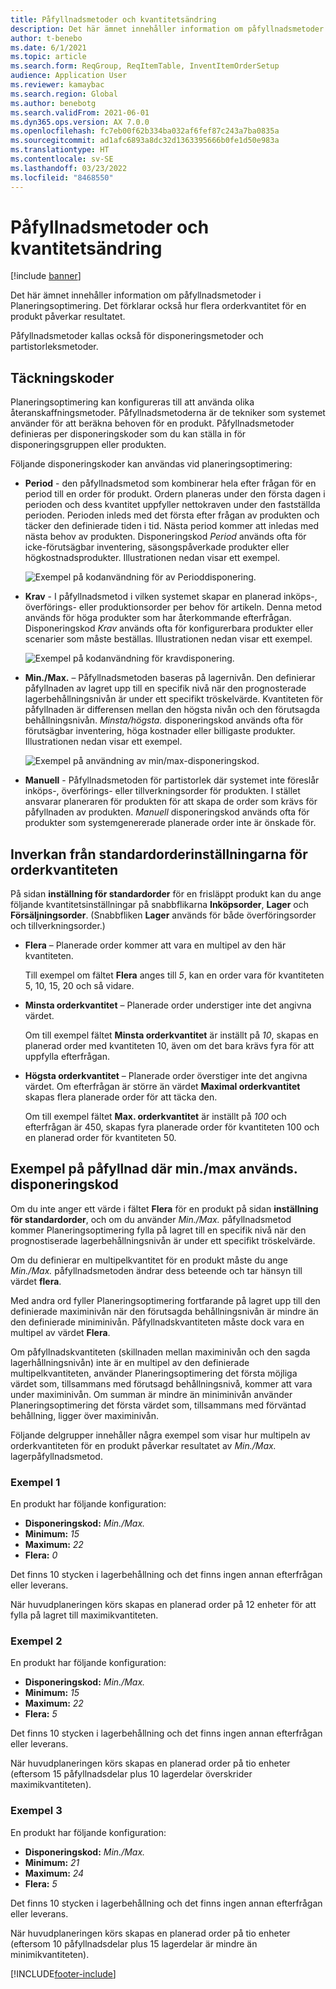 ```yaml
---
title: Påfyllnadsmetoder och kvantitetsändring
description: Det här ämnet innehåller information om påfyllnadsmetoder i Planeringsoptimering. Det förklarar också hur flera orderkvantitet för en produkt påverkar resultatet.
author: t-benebo
ms.date: 6/1/2021
ms.topic: article
ms.search.form: ReqGroup, ReqItemTable, InventItemOrderSetup
audience: Application User
ms.reviewer: kamaybac
ms.search.region: Global
ms.author: benebotg
ms.search.validFrom: 2021-06-01
ms.dyn365.ops.version: AX 7.0.0
ms.openlocfilehash: fc7eb00f62b334ba032af6fef87c243a7ba0835a
ms.sourcegitcommit: ad1afc6893a8dc32d1363395666b0fe1d50e983a
ms.translationtype: HT
ms.contentlocale: sv-SE
ms.lasthandoff: 03/23/2022
ms.locfileid: "8468550"
---
```

# <a name="replenishment-methods-and-quantity-modification"></a>Påfyllnadsmetoder och kvantitetsändring

[!include [banner](../../includes/banner.md)]

Det här ämnet innehåller information om påfyllnadsmetoder i Planeringsoptimering. Det förklarar också hur flera orderkvantitet för en produkt påverkar resultatet.

Påfyllnadsmetoder kallas också för disponeringsmetoder och partistorleksmetoder.

## <a name="coverage-codes"></a>Täckningskoder

Planeringsoptimering kan konfigureras till att använda olika återanskaffningsmetoder. Påfyllnadsmetoderna är de tekniker som systemet använder för att beräkna behoven för en produkt. Påfyllnadsmetoder definieras per disponeringskoder som du kan ställa in för disponeringsgruppen eller produkten.

Följande disponeringskoder kan användas vid planeringsoptimering:

- **Period** - den påfyllnadsmetod som kombinerar hela efter frågan för en period till en order för produkt. Ordern planeras under den första dagen i perioden och dess kvantitet uppfyller nettokraven under den fastställda perioden. Perioden inleds med det första efter frågan av produkten och täcker den definierade tiden i tid. Nästa period kommer att inledas med nästa behov av produkten. Disponeringskod *Period* används ofta för icke-förutsägbar inventering, säsongspåverkade produkter eller högkostnadsprodukter. Illustrationen nedan visar ett exempel.

    ![Exempel på kodanvändning för av Perioddisponering.](./media/coverage-code-period.png "Exempel på användning av period disponeringskod")

- **Krav** - I påfyllnadsmetod i vilken systemet skapar en planerad inköps-, överförings- eller produktionsorder per behov för artikeln. Denna metod används för höga produkter som har återkommande efterfrågan. Disponeringskod *Krav* används ofta för konfigurerbara produkter eller scenarier som måste beställas. Illustrationen nedan visar ett exempel.

    ![Exempel på kodanvändning för kravdisponering.](./media/coverage-code-requirement.png "Exempel på användning av krav disponeringskod")

- **Min./Max.** – Påfyllnadsmetoden baseras på lagernivån. Den definierar påfyllnaden av lagret upp till en specifik nivå när den prognosterade lagerbehållningsnivån är under ett specifikt tröskelvärde. Kvantiteten för påfyllnaden är differensen mellan den högsta nivån och den förutsagda behållningsnivån. *Minsta/högsta.* disponeringskod används ofta för förutsägbar inventering, höga kostnader eller billigaste produkter. Illustrationen nedan visar ett exempel.

    ![Exempel på användning av min/max-disponeringskod.](./media/coverage-code-min-max.png "Exempel på användning av min/max disponeringskod")

- **Manuell** - Påfyllnadsmetoden för partistorlek där systemet inte föreslår inköps-, överförings- eller tillverkningsorder för produkten. I stället ansvarar planeraren för produkten för att skapa de order som krävs för påfyllnaden av produkten. *Manuell* disponeringskod används ofta för produkter som systemgenererade planerade order inte är önskade för.

## <a name="impact-of-the-order-quantity-from-default-order-settings"></a>Inverkan från standardorderinställningarna för orderkvantiteten

På sidan **inställning för standardorder** för en frisläppt produkt kan du ange följande kvantitetsinställningar på snabbflikarna **Inköpsorder**, **Lager** och **Försäljningsorder**. (Snabbfliken **Lager** används för både överföringsorder och tillverkningsorder.)

- **Flera** – Planerade order kommer att vara en multipel av den här kvantiteten.

    Till exempel om fältet **Flera** anges till *5*, kan en order vara för kvantiteten 5, 10, 15, 20 och så vidare.

- **Minsta orderkvantitet** – Planerade order understiger inte det angivna värdet.

    Om till exempel fältet **Minsta orderkvantitet** är inställt på *10*, skapas en planerad order med kvantiteten 10, även om det bara krävs fyra för att uppfylla efterfrågan.

- **Högsta orderkvantitet** – Planerade order överstiger inte det angivna värdet. Om efterfrågan är större än värdet **Maximal orderkvantitet** skapas flera planerade order för att täcka den.

    Om till exempel fältet **Max. orderkvantitet** är inställt på *100* och efterfrågan är 450, skapas fyra planerade order för kvantiteten 100 och en planerad order för kvantiteten 50.

## <a name="examples-of-replenishment-that-use-the-minmax-coverage-code"></a>Exempel på påfyllnad där min./max används. disponeringskod

Om du inte anger ett värde i fältet **Flera** för en produkt på sidan **inställning för standardorder**, och om du använder *Min./Max.* påfyllnadsmetod kommer Planeringsoptimering fylla på lagret till en specifik nivå när den prognostiserade lagerbehållningsnivån är under ett specifikt tröskelvärde.

Om du definierar en multipelkvantitet för en produkt måste du ange *Min./Max.* påfyllnadsmetoden ändrar dess beteende och tar hänsyn till värdet **flera**.

Med andra ord fyller Planeringsoptimering fortfarande på lagret upp till den definierade maximinivån när den förutsagda behållningsnivån är mindre än den definierade miniminivån. Påfyllnadskvantiteten måste dock vara en multipel av värdet **Flera**.

Om påfyllnadskvantiteten (skillnaden mellan maximinivån och den sagda lagerhållningsnivån) inte är en multipel av den definierade multipelkvantiteten, använder Planeringsoptimering det första möjliga värdet som, tillsammans med förutsagd behållningsnivå, kommer att vara under maximinivån. Om summan är mindre än miniminivån använder Planeringsoptimering det första värdet som, tillsammans med förväntad behållning, ligger över maximinivån.

Följande delgrupper innehåller några exempel som visar hur multipeln av orderkvantiteten för en produkt påverkar resultatet av *Min./Max.* lagerpåfyllnadsmetod.

### <a name="example-1"></a>Exempel 1

En produkt har följande konfiguration:

- **Disponeringskod:** *Min./Max.*
- **Minimum:** *15*
- **Maximum:** *22*
- **Flera:** *0*

Det finns 10 stycken i lagerbehållning och det finns ingen annan efterfrågan eller leverans.

När huvudplaneringen körs skapas en planerad order på 12 enheter för att fylla på lagret till maximikvantiteten.

### <a name="example-2"></a>Exempel 2

En produkt har följande konfiguration:

- **Disponeringskod:** *Min./Max.*
- **Minimum:** *15*
- **Maximum:** *22*
- **Flera:** *5*

Det finns 10 stycken i lagerbehållning och det finns ingen annan efterfrågan eller leverans.

När huvudplaneringen körs skapas en planerad order på tio enheter (eftersom 15 påfyllnadsdelar plus 10 lagerdelar överskrider maximikvantiteten).

### <a name="example-3"></a>Exempel 3

En produkt har följande konfiguration:

- **Disponeringskod:** *Min./Max.*
- **Minimum:** *21*
- **Maximum:** *24*
- **Flera:** *5*

Det finns 10 stycken i lagerbehållning och det finns ingen annan efterfrågan eller leverans.

När huvudplaneringen körs skapas en planerad order på tio enheter (eftersom 10 påfyllnadsdelar plus 15 lagerdelar är mindre än minimikvantiteten).

[!INCLUDE[footer-include](../../../includes/footer-banner.md)]
